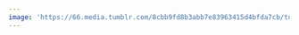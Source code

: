 ```yaml
---
image: 'https://66.media.tumblr.com/8cbb9fd8b3abb7e83963415d4bfda7cb/tumblr_n7gyyrk5591tbdx3so1_r1_1280.jpg'
---
```

